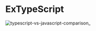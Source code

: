 # ExTypeScript

![typescript-vs-javascript-comparison_](https://user-images.githubusercontent.com/94300378/220243142-b685cbc2-b6cb-4cdb-b4fd-a0519215006f.jpeg)
